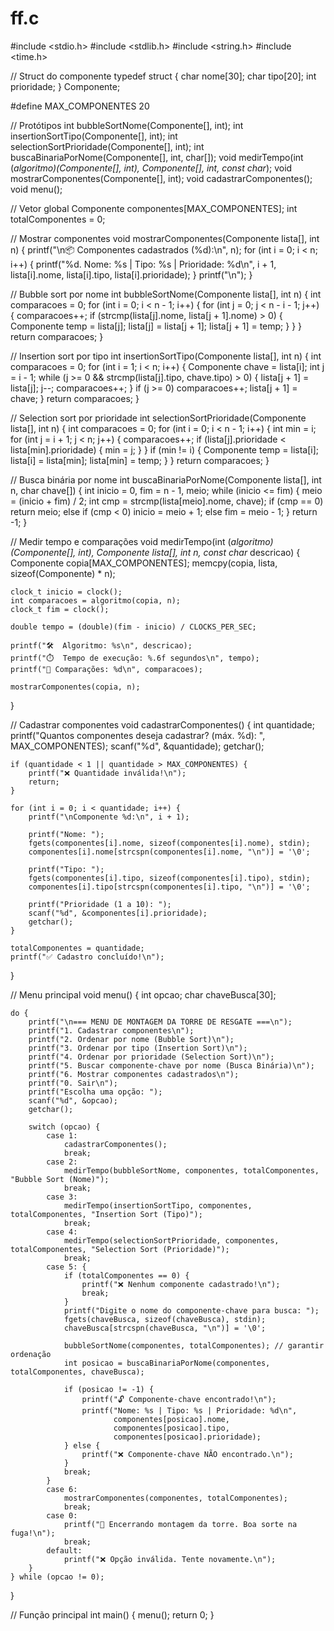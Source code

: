 # ff.c

#include <stdio.h>
#include <stdlib.h>
#include <string.h>
#include <time.h>

// Struct do componente
typedef struct {
    char nome[30];
    char tipo[20];
    int prioridade;
} Componente;

#define MAX_COMPONENTES 20

// Protótipos
int bubbleSortNome(Componente[], int);
int insertionSortTipo(Componente[], int);
int selectionSortPrioridade(Componente[], int);
int buscaBinariaPorNome(Componente[], int, char[]);
void medirTempo(int (*algoritmo)(Componente[], int), Componente[], int, const char*);
void mostrarComponentes(Componente[], int);
void cadastrarComponentes();
void menu();

// Vetor global
Componente componentes[MAX_COMPONENTES];
int totalComponentes = 0;

// Mostrar componentes
void mostrarComponentes(Componente lista[], int n) {
    printf("\n📦 Componentes cadastrados (%d):\n", n);
    for (int i = 0; i < n; i++) {
        printf("%d. Nome: %s | Tipo: %s | Prioridade: %d\n",
               i + 1, lista[i].nome, lista[i].tipo, lista[i].prioridade);
    }
    printf("\n");
}

// Bubble sort por nome
int bubbleSortNome(Componente lista[], int n) {
    int comparacoes = 0;
    for (int i = 0; i < n - 1; i++) {
        for (int j = 0; j < n - i - 1; j++) {
            comparacoes++;
            if (strcmp(lista[j].nome, lista[j + 1].nome) > 0) {
                Componente temp = lista[j];
                lista[j] = lista[j + 1];
                lista[j + 1] = temp;
            }
        }
    }
    return comparacoes;
}

// Insertion sort por tipo
int insertionSortTipo(Componente lista[], int n) {
    int comparacoes = 0;
    for (int i = 1; i < n; i++) {
        Componente chave = lista[i];
        int j = i - 1;
        while (j >= 0 && strcmp(lista[j].tipo, chave.tipo) > 0) {
            lista[j + 1] = lista[j];
            j--;
            comparacoes++;
        }
        if (j >= 0) comparacoes++;
        lista[j + 1] = chave;
    }
    return comparacoes;
}

// Selection sort por prioridade
int selectionSortPrioridade(Componente lista[], int n) {
    int comparacoes = 0;
    for (int i = 0; i < n - 1; i++) {
        int min = i;
        for (int j = i + 1; j < n; j++) {
            comparacoes++;
            if (lista[j].prioridade < lista[min].prioridade) {
                min = j;
            }
        }
        if (min != i) {
            Componente temp = lista[i];
            lista[i] = lista[min];
            lista[min] = temp;
        }
    }
    return comparacoes;
}

// Busca binária por nome
int buscaBinariaPorNome(Componente lista[], int n, char chave[]) {
    int inicio = 0, fim = n - 1, meio;
    while (inicio <= fim) {
        meio = (inicio + fim) / 2;
        int cmp = strcmp(lista[meio].nome, chave);
        if (cmp == 0)
            return meio;
        else if (cmp < 0)
            inicio = meio + 1;
        else
            fim = meio - 1;
    }
    return -1;
}

// Medir tempo e comparações
void medirTempo(int (*algoritmo)(Componente[], int), Componente lista[], int n, const char* descricao) {
    Componente copia[MAX_COMPONENTES];
    memcpy(copia, lista, sizeof(Componente) * n);

    clock_t inicio = clock();
    int comparacoes = algoritmo(copia, n);
    clock_t fim = clock();

    double tempo = (double)(fim - inicio) / CLOCKS_PER_SEC;

    printf("🛠️  Algoritmo: %s\n", descricao);
    printf("⏱️  Tempo de execução: %.6f segundos\n", tempo);
    printf("🔢 Comparações: %d\n", comparacoes);

    mostrarComponentes(copia, n);
}

// Cadastrar componentes
void cadastrarComponentes() {
    int quantidade;
    printf("Quantos componentes deseja cadastrar? (máx. %d): ", MAX_COMPONENTES);
    scanf("%d", &quantidade);
    getchar();

    if (quantidade < 1 || quantidade > MAX_COMPONENTES) {
        printf("❌ Quantidade inválida!\n");
        return;
    }

    for (int i = 0; i < quantidade; i++) {
        printf("\nComponente %d:\n", i + 1);

        printf("Nome: ");
        fgets(componentes[i].nome, sizeof(componentes[i].nome), stdin);
        componentes[i].nome[strcspn(componentes[i].nome, "\n")] = '\0';

        printf("Tipo: ");
        fgets(componentes[i].tipo, sizeof(componentes[i].tipo), stdin);
        componentes[i].tipo[strcspn(componentes[i].tipo, "\n")] = '\0';

        printf("Prioridade (1 a 10): ");
        scanf("%d", &componentes[i].prioridade);
        getchar();
    }

    totalComponentes = quantidade;
    printf("✅ Cadastro concluído!\n");
}

// Menu principal
void menu() {
    int opcao;
    char chaveBusca[30];

    do {
        printf("\n=== MENU DE MONTAGEM DA TORRE DE RESGATE ===\n");
        printf("1. Cadastrar componentes\n");
        printf("2. Ordenar por nome (Bubble Sort)\n");
        printf("3. Ordenar por tipo (Insertion Sort)\n");
        printf("4. Ordenar por prioridade (Selection Sort)\n");
        printf("5. Buscar componente-chave por nome (Busca Binária)\n");
        printf("6. Mostrar componentes cadastrados\n");
        printf("0. Sair\n");
        printf("Escolha uma opção: ");
        scanf("%d", &opcao);
        getchar();

        switch (opcao) {
            case 1:
                cadastrarComponentes();
                break;
            case 2:
                medirTempo(bubbleSortNome, componentes, totalComponentes, "Bubble Sort (Nome)");
                break;
            case 3:
                medirTempo(insertionSortTipo, componentes, totalComponentes, "Insertion Sort (Tipo)");
                break;
            case 4:
                medirTempo(selectionSortPrioridade, componentes, totalComponentes, "Selection Sort (Prioridade)");
                break;
            case 5: {
                if (totalComponentes == 0) {
                    printf("❌ Nenhum componente cadastrado!\n");
                    break;
                }
                printf("Digite o nome do componente-chave para busca: ");
                fgets(chaveBusca, sizeof(chaveBusca), stdin);
                chaveBusca[strcspn(chaveBusca, "\n")] = '\0';

                bubbleSortNome(componentes, totalComponentes); // garantir ordenação
                int posicao = buscaBinariaPorNome(componentes, totalComponentes, chaveBusca);

                if (posicao != -1) {
                    printf("🔓 Componente-chave encontrado!\n");
                    printf("Nome: %s | Tipo: %s | Prioridade: %d\n",
                           componentes[posicao].nome,
                           componentes[posicao].tipo,
                           componentes[posicao].prioridade);
                } else {
                    printf("❌ Componente-chave NÃO encontrado.\n");
                }
                break;
            }
            case 6:
                mostrarComponentes(componentes, totalComponentes);
                break;
            case 0:
                printf("🏁 Encerrando montagem da torre. Boa sorte na fuga!\n");
                break;
            default:
                printf("❌ Opção inválida. Tente novamente.\n");
        }
    } while (opcao != 0);
}

// Função principal
int main() {
    menu();
    return 0;
}
